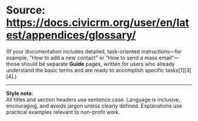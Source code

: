 # Source: https://docs.civicrm.org/user/en/latest/appendices/glossary/

(If your documentation includes detailed, task-oriented instructions—for example, “How to add a new contact” or “How to send a mass email”—those should be separate **Guide** pages, written for users who already understand the basic terms and are ready to accomplish specific tasks[1][3][4].)

---

**Style note**:  
All titles and section headers use sentence case. Language is inclusive, encouraging, and avoids jargon unless clearly defined. Explanations use practical examples relevant to non-profit work.

